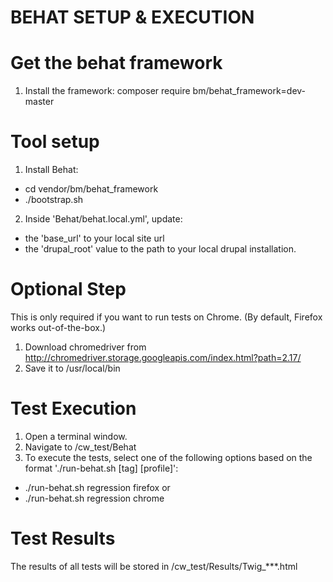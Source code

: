 BEHAT SETUP & EXECUTION
=======================

Get the behat framework
=======================
1. Install the framework:
composer require bm/behat_framework=dev-master 

Tool setup
==========
1. Install Behat:
  - cd vendor/bm/behat_framework
  - ./bootstrap.sh
    
2. Inside 'Behat/behat.local.yml', update:
  - the 'base_url' to your local site url
  - the 'drupal_root' value to the path to your local drupal installation.
       

Optional Step
=============
This is only required if you want to run tests on Chrome. 
(By default, Firefox works out-of-the-box.)

1. Download chromedriver from http://chromedriver.storage.googleapis.com/index.html?path=2.17/
2. Save it to /usr/local/bin


Test Execution
==============
1. Open a terminal window.
2. Navigate to <LOCAL DRUPAL INSTALL>/cw_test/Behat
3. To execute the tests, select one of the following options based on the format './run-behat.sh [tag] [profile]':
  - ./run-behat.sh regression firefox
or
  - ./run-behat.sh regression chrome


Test Results
============
The results of all tests will be stored in <LOCAL DRUPAL INSTALL>/cw_test/Results/Twig_***.html

